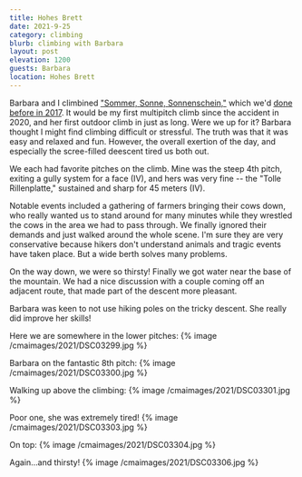 ```yaml
---
title: Hohes Brett
date: 2021-9-25
category: climbing
blurb: climbing with Barbara
layout: post
elevation: 1200
guests: Barbara
location: Hohes Brett
---
```


Barbara and I climbined
["Sommer, Sonne, Sonnenschein,"](https://www.bergsteigen.com/klettern/bayern/berchtesgadener-alpen/sommer-sonne-sonnenschein-hohes-brett)
which we'd [done before in 2017](../2017/berchtesgaden.html). It would be my first multipitch climb
since the accident in 2020, and her first outdoor climb in just as long.
Were we up for it? Barbara thought I might find climbing difficult or
stressful. The truth was that it was easy and relaxed and fun.
However, the overall exertion of the day, and especially the scree-filled
deescent tired us both out.

We each had favorite pitches on the climb. Mine was the steep 4th pitch,
exiting a gully system for a face (IV), and hers was very fine -- the
"Tolle Rillenplatte," sustained and sharp for 45 meters (IV).

Notable events included a gathering of farmers bringing their cows down,
who really wanted us to stand around for many minutes while they wrestled
the cows in the area we had to pass through. We finally ignored their
demands and just walked around the whole scene. I'm sure they are very
conservative because hikers don't understand animals and tragic events
have taken place. But a wide berth solves many problems.

On the way down, we were so thirsty! Finally we got water near the base
of the mountain. We had a nice discussion with a couple coming off an
adjacent route, that made part of the descent more pleasant.

Barbara was keen to not use hiking poles on the tricky descent. She really
did improve her skills!

Here we are somewhere in the lower pitches:
{% image /cmaimages/2021/DSC03299.jpg %}

Barbara on the fantastic 8th pitch:
{% image /cmaimages/2021/DSC03300.jpg %}

Walking up above the climbing:
{% image /cmaimages/2021/DSC03301.jpg %}

Poor one, she was extremely tired!
{% image /cmaimages/2021/DSC03303.jpg %}

On top:
{% image /cmaimages/2021/DSC03304.jpg %}

Again...and thirsty!
{% image /cmaimages/2021/DSC03306.jpg %}

